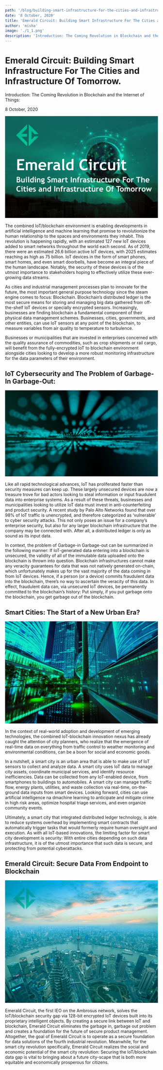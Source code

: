 ```yaml
---
path: '/blog/building-smart-infrastructure-for-the-cities-and-infrastructure-of-tomorrow'
date: '8 October, 2020'
title: 'Emerald Circuit: Building Smart Infrastructure For The Cities and Infrastructure Of Tomorrow.'
author: 'misha'
image: './1_1.png'
description: 'Introduction: The Coming Revolution in Blockchain and the Internet of Things:'
---
```


<div class="article-blog-title-bg">
      <div class="container layout">
        <div class="article-blog">
          <div class="article-blog__title">
            <h1 class="article-blog__title-h1">
              Emerald Circuit: Building Smart Infrastructure For The Cities and Infrastructure Of Tomorrow.
            </h1>
            <p class="article-blog__title-text-below-h1">
              Introduction: The Coming Revolution in Blockchain and the Internet of Things:
            </p>
            <p class="article-blog__title-date-text">8 October, 2020</p>
          </div>
        </div>
      </div>
    </div>
    <div class="article-blog-content">
      <div class="container">
        <div class="article-blog-content-1st-article">
          <div class="article-blog-content-top-img">
            <img class="first-article-img article-fixed-width-img" src='./1_1.png' alt="img" />
          </div>
          <p class="article-blog-content-text">
            The combined IoT/blockchain environment is enabling developments in artificial intelligence and machine learning that promise to revolutionize the human relationship to the spaces and environments they inhabit.  This revolution is happening rapidly, with an estimated <span class="article-blog-content-text-span">127 new IoT devices</span> added to smart networks throughout the world each second.  As of 2019, there were an estimated 26.6 billion active IoT devices, with 2025 estimates reaching as high as <span class="article-blog-content-text-span">75 billion</span>.  IoT devices in the form of smart phones, smart homes, and even smart doorbells, have become an integral piece of the human landscape.  Notably, the security of these devices is of the utmost importance to stakeholders hoping to effectively utilize these ever-growing data streams.
          </p>
          <p class="article-blog-content-text">
            As cities and industrial management processes plan to innovate for the future, the most important general purpose technology since the steam engine comes to focus: Blockchain.  Blockchain’s distributed ledger is the most secure means for storing and managing big data gathered from off-the-shelf IoT devices or specially encrypted sensors. Increasingly, businesses are finding blockchain a fundamental component of their physical data management schemes.  Businesses, cities, governments, and other entities, can use IoT sensors at any point of the blockchain, to measure variables from air quality to temperature to turbulence.
          </p>
          <p
            class="article-blog-content-text"
          >
            Businesses or municipalities that are invested in enterprises concerned with the quality assurance of commodities, such as crop shipments or rail cargo, will benefit from the fully-encrypted IoT to blockchain environment alongside cities looking to develop a more robust monitoring infrastructure for the data parameters of their environment.
          </p>
        </div>
      </div>
    </div>
    <div class="article-blog-content-article2">
      <div class="container layout">
        <div class="article-blog-content">
          <h2 class="article-blog-main-title-h2">
            IoT Cybersecurity and The Problem of Garbage-In Garbage-Out:
          </h2>
          <img class="articles-bg-img article-fixed-width-img" src='./1_2.png' alt="img" />
          <p class="article-blog-content-text">
            Like all rapid technological advances, IoT has proliferated faster than security measures can keep up.  These largely unsecured devices are now a treasure trove for bad actors looking to steal information or input fraudulent data into enterprise systems.  As a result of these threats, businesses and municipalities looking to utilize IoT data must invest in anti-counterfeiting and product security.  <span class="article-blog-content-text-span">A recent study</span> by Palo Alto Networks found that over 98% of IoT traffic is unencrypted, and therefore categorized as ‘vulnerable’ to cyber security attacks.  This not only poses an issue for a company’s enterprise security, but also for any larger blockchain infrastructure that the company may be connected with. After all, a distributed ledger is only as sound as its input data.
          </p>
          <p class="article-blog-content-text">
            In context, the problem of Garbage-in Garbage-out can be summarized in the following manner: If IoT-generated data entering into a blockchain is unsecured, the validity of all of the immutable data uploaded onto the blockchain is thrown into question.  Blockchain infrastructures cannot make any veracity guarantees for data that was not natively generated on-chain, which unfortunately makes up for the vast majority of the data coming in from IoT devices.  Hence, if a person (or a device) commits fraudulent data into the blockchain, there’s no way to ascertain the veracity of this data.  In effect, fraudulent data can, via unsecured IoT devices, be permanently committed to the blockchain’s history: Put simply, if you put garbage onto the blockchain, you get garbage out of the blockchain.
          </p>
        </div>
      </div>
    </div>
    </div>
    <div class="article-blog-content-article2">
      <div class="container layout">
        <div class="article-blog-content">
          <h2 class="article-blog-main-title-h2">
            Smart Cities: The Start of a New Urban Era?
          </h2>
          <img class="articles-bg-img article-fixed-width-img" src='./1_3.png' alt="img" />
          <p class="article-blog-content-text">
            In the context of real-world adoption and development of emerging technologies, the combined IoT-blockchain innovation nexus has already <span class="article-blog-content-text-span">caught the attention of city planners</span>, who realize that the emergence of real-time data on everything from traffic control to weather monitoring and environmental conditions, can be a boon for social and economic goods.  
          </p>
          <p class="article-blog-content-text">
            In a nutshell, a smart city is an urban area that is able to make use of IoT sensors to collect and analyze data.  A smart city uses IoT data to manage city assets, coordinate municipal services, and identify resource inefficiencies.  Data can be collected from any IoT-enabled device, from smartphones to buildings to automobiles.  A smart city can manage traffic flow, energy plants, utilities, and waste collection via real-time, on-the-ground data inputs from smart devices.  Looking forward, cities can use artificial intelligence na dmachine learning to anticipate and mitigate crime in high risk areas, optimize hospital triage services, and even organize community events.
          </p>
           <p class="article-blog-content-text">
            Ultimately, a smart city that integrated distributed ledger technology, is able to reduce systems overhead by implementing smart contracts that automatically trigger tasks that would formerly require human oversight and execution.  As with all IoT-based innovations, the limiting factor for smart city development is security: With entire cities depending on such data infrastructure, it is of the utmost importance that such data is secure, and protecting from potential cyberattacks.
          </p>
        </div>
      </div>
    </div>
    <div class="article-blog-content-article2">
      <div class="container layout">
        <div class="article-blog-content">
          <h2 class="article-blog-main-title-h2">
            Emerald Circuit: Secure Data From Endpoint to Blockchain
          </h2>
          <img class="articles-bg-img article-fixed-width-img" src='./1_4.png' alt="img" />
          <p class="article-blog-content-text">
            Emerald Circuit, the first IEO on the Ambrosus network, solves the IoT/blockchain security gap via 128-bit encrypted IoT devices built into its <span class="article-blog-content-text-span">proprietary intelligent objects</span>.  By creating a secure link between IoT and blockchain, Emerald Circuit eliminates the garbage in, garbage out problem and creates a foundation for the future of secure product management.  Altogether, the goal of Emerald Circuit is to operate as a secure foundation for data solutions of the <span class="article-blog-content-text-span">fourth industrial revolution</span>. Meanwhile, for the smart city revolution specifically, Emerald Circuit realizes the social and economic potential of the smart city revolution: Securing the IoT/blockchain data gap is vital to bringing about a future city-scape that is both more equitable and economically prosperous for citizens.  
          </p>
        </div>
      </div>
    </div>
